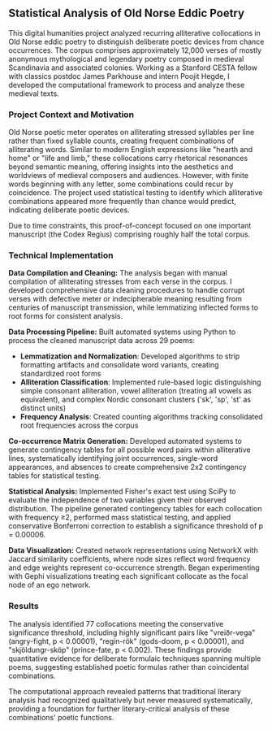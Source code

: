 ## Statistical Analysis of Old Norse Eddic Poetry

This digital humanities project analyzed recurring alliterative collocations in Old Norse eddic poetry to distinguish deliberate poetic devices from chance occurrences. The corpus comprises approximately 12,000 verses of mostly anonymous mythological and legendary poetry composed in medieval Scandinavia and associated colonies. Working as a Stanford CESTA fellow with classics postdoc James Parkhouse and intern Poojit Hegde, I developed the computational framework to process and analyze these medieval texts.

### Project Context and Motivation

Old Norse poetic meter operates on alliterating stressed syllables per line rather than fixed syllable counts, creating frequent combinations of alliterating words. Similar to modern English expressions like "hearth and home" or "life and limb," these collocations carry rhetorical resonances beyond semantic meaning, offering insights into the aesthetics and worldviews of medieval composers and audiences. However, with finite words beginning with any letter, some combinations could recur by coincidence. The project used statistical testing to identify which alliterative combinations appeared more frequently than chance would predict, indicating deliberate poetic devices.

Due to time constraints, this proof-of-concept focused on one important manuscript (the Codex Regius) comprising roughly half the total corpus.

### Technical Implementation

**Data Compilation and Cleaning:**
The analysis began with manual compilation of alliterating stresses from each verse in the corpus. I developed comprehensive data cleaning procedures to handle corrupt verses with defective meter or indecipherable meaning resulting from centuries of manuscript transmission, while lemmatizing inflected forms to root forms for consistent analysis.

**Data Processing Pipeline:**
Built automated systems using Python to process the cleaned manuscript data across 29 poems:
- **Lemmatization and Normalization**: Developed algorithms to strip formatting artifacts and consolidate word variants, creating standardized root forms 
- **Alliteration Classification**: Implemented rule-based logic distinguishing simple consonant alliteration, vowel alliteration (treating all vowels as equivalent), and complex Nordic consonant clusters ('sk', 'sp', 'st' as distinct units)
- **Frequency Analysis**: Created counting algorithms tracking consolidated root frequencies across the corpus

**Co-occurrence Matrix Generation:**
Developed automated systems to generate contingency tables for all possible word pairs within alliterative lines, systematically identifying joint occurrences, single-word appearances, and absences to create comprehensive 2x2 contingency tables for statistical testing.

**Statistical Analysis:**
Implemented Fisher's exact test using SciPy to evaluate the independence of two variables given their observed distribution. The pipeline generated contingency tables for each collocation with frequency ≥2, performed mass statistical testing, and applied conservative Bonferroni correction to establish a significance threshold of p = 0.00006.

**Data Visualization:**
Created network representations using NetworkX with Jaccard similarity coefficients, where node sizes reflect word frequency and edge weights represent co-occurrence strength. Began experimenting with Gephi visualizations treating each significant collocate as the focal node of an ego network.

### Results

The analysis identified 77 collocations meeting the conservative significance threshold, including highly significant pairs like "vreiðr-vega" (angry-fight, p < 0.00001), "regin-rök" (gods-doom, p < 0.00001), and "skjöldungr-sköp" (prince-fate, p < 0.002). These findings provide quantitative evidence for deliberate formulaic techniques spanning multiple poems, suggesting established poetic formulas rather than coincidental combinations.

The computational approach revealed patterns that traditional literary analysis had recognized qualitatively but never measured systematically, providing a foundation for further literary-critical analysis of these combinations' poetic functions.
